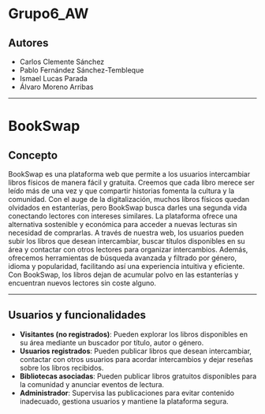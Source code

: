 # Grupo6_AW 

## Autores
- Carlos Clemente Sánchez
- Pablo Fernández Sánchez-Tembleque
- Ismael Lucas Parada
- Álvaro Moreno Arribas

---
# BookSwap
## Concepto

BookSwap es una plataforma web que permite a los usuarios intercambiar libros físicos de manera fácil y gratuita. Creemos que cada libro merece ser leído más de una vez y que compartir historias fomenta la cultura y la comunidad. Con el auge de la digitalización, muchos libros físicos quedan olvidados en estanterías, pero BookSwap busca darles una segunda vida conectando lectores con intereses similares. La plataforma ofrece una alternativa sostenible y económica para acceder a nuevas lecturas sin necesidad de comprarlas. A través de nuestra web, los usuarios pueden subir los libros que desean intercambiar, buscar títulos disponibles en su área y contactar con otros lectores para organizar intercambios. Además, ofrecemos herramientas de búsqueda avanzada y filtrado por género, idioma y popularidad, facilitando así una experiencia intuitiva y eficiente. Con BookSwap, los libros dejan de acumular polvo en las estanterías y encuentran nuevos lectores sin coste alguno.

--- 
## Usuarios y funcionalidades 

- **Visitantes (no registrados)**: Pueden explorar los libros disponibles en su área mediante un buscador por título, autor o género.
- **Usuarios registrados**: Pueden publicar libros que desean intercambiar, contactar con otros usuarios para acordar intercambios y dejar reseñas sobre los libros recibidos.
- **Bibliotecas asociadas**: Pueden publicar libros gratuitos disponibles para la comunidad y anunciar eventos de lectura.
- **Administrador**: Supervisa las publicaciones para evitar contenido inadecuado, gestiona usuarios y mantiene la plataforma segura.

